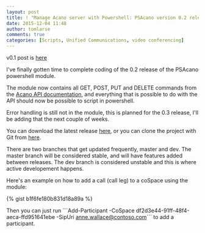 ```yaml
---
layout: post
title: ! "Manage Acano server with Powershell: PSAcano version 0.2 released"
date: 2015-12-04 11:48
author: tomlarse
comments: true
categories: [Scripts, Unified Communications, video conferencing]
---
```

v0.1 post is <a href="http://blog.codesalot.com/2015/09/17/managing-acano-server-in-powershell/" target="_blank">here</a>

I've finally gotten time to complete coding of the 0.2 release of the PSAcano powershell module.

The module now contains all GET, POST, PUT and DELETE commands from the <a href="https://www.acano.com/publications/2015/09/Solution-API-Reference-R1_8.pdf" target="_blank">Acano API documentation</a>, and everything that is possible to do with the API should now be possible to script in powershell.

Error handling is still not in the module, this is planned for the 0.3 release, I'll be adding that the next couple of weeks.

You can download the latest release <a href="https://github.com/tomlarse/PsAcano/releases/latest" target="_blank">here</a>, or you can clone the project with Git from <a href="https://github.com/tomlarse/PsAcano" target="_blank">here</a>.

There are two branches that get updated frequently, master and dev. The master branch will be considered stable, and will have features added between releases. The dev branch is considered unstable and this is where active developement happens.

Here's an example on how to add a call (call leg) to a coSpace using the module:

{% gist b1f6fe180b831d18a89a %}

Then you can just run
´´´Add-Participant -CoSpace df2d3e44-91ff-48f4-aeca-ffd951641ebe -SipUri anne.wallace@contoso.com´´´
to add a participant.
